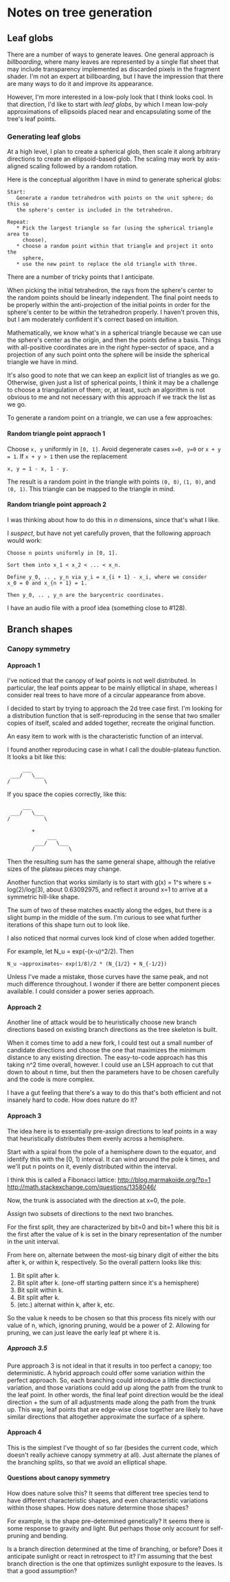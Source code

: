 # Notes on tree generation

## Leaf globs

There are a number of ways to generate leaves. One general approach is
*billboarding*, where many leaves are represented by a single flat sheet that
may include transparency implemented as discarded pixels in the fragment shader.
I'm not an expert at billboarding, but I have the impression that there are many
ways to do it and improve its appearance.

However, I'm more interested in a low-poly look that I think looks cool. In that
direction, I'd like to start with *leaf globs*, by which I mean low-poly
approximations of ellipsoids placed near and encapsulating some of the tree's
leaf points.

### Generating leaf globs

At a high level, I plan to create a spherical glob, then scale it along
arbitrary directions to create an ellipsoid-based glob. The scaling may work by
axis-aligned scaling followed by a random rotation.

Here is the conceptual algorithm I have in mind to generate spherical globs:

    Start:
       Generate a random tetrahedron with points on the unit sphere; do this so
       the sphere's center is included in the tetrahedron.

    Repeat:
       * Pick the largest triangle so far (using the spherical triangle area to
         choose),
       * choose a random point within that triangle and project it onto the
         sphere,
       * use the new point to replace the old triangle with three.

There are a number of tricky points that I anticipate.

When picking the initial tetrahedron, the rays from the sphere's center to the
random points should be linearly independent. The final point needs to be
properly within the anti-projection of the initial points in order for the
sphere's center to be within the tetrahedron properly. I haven't proven this,
but I am moderately confident it's correct based on intuition.

Mathematically, we know what's in a spherical triangle because we can use the
sphere's center as the origin, and then the points define a basis. Things with
all-positive coordinates are in the right hyper-sector of space, and a
projection of any such point onto the sphere will be inside the spherical
triangle we have in mind.

It's also good to note that we can keep an explicit list of triangles as we go.
Otherwise, given just a list of spherical points, I think it may be a challenge
to choose a triangulation of them; or, at least, such an algorithm is not
obvious to me and not necessary with this approach if we track the list as we
go.

To generate a random point on a triangle, we can use a few approaches:

#### Random triangle point appraoch 1

Choose `x, y` uniformly in `[0, 1]`. Avoid degenerate cases `x=0, y=0` or
`x + y = 1`. If `x + y > 1` then use the replacement

    x, y = 1 - x, 1 - y.

The result is a random point in the triangle with points `(0, 0)`, `(1, 0)`, and
`(0, 1)`. This triangle can be mapped to the triangle in mind.

#### Random triangle point approach 2

I was thinking about how to do this in *n* dimensions, since that's what I like.

I *suspect*, but have not yet carefully proven, that the following approach
would work:

    Choose n points uniformly in [0, 1].

    Sort them into x_1 < x_2 < ... < x_n.

    Define y_0, .. , y_n via y_i = x_{i + 1} - x_i, where we consider
    x_0 = 0 and x_{n + 1} = 1.

    Then y_0, .. , y_n are the barycentric coordinates.

I have an audio file with a proof idea (something close to #128).

## Branch shapes

### Canopy symmetry

#### Approach 1

I've noticed that the canopy of leaf points is not well distributed. In
particular, the leaf points appear to be mainly elliptical in shape, whereas I
consider real trees to have more of a circular appearance from above.

I decided to start by trying to approach the 2d tree case first. I'm looking for
a distribution function that is self-reproducing in the sense that two smaller
copies of itself, scaled and added together, recreate the original function.

An easy item to work with is the characteristic function of an interval.

I found another reproducing case in what I call the double-plateau function. It
looks a bit like this:

         ___
     ___/   \___
    /           \

If you space the copies correctly, like this:

         ___
     ___/   \___
    /           \
    
            +
                 ___
             ___/   \___
            /           \

Then the resulting sum has the same general shape, although the relative sizes
of the plateau pieces may change.

Another function that works similarly is to start with g(x) = 1^s where
s = log(2)/log(3), about 0.63092975, and reflect it around x=1 to arrive at a
symmetric hill-like shape.

The sum of two of these matches exactly along the edges, but there is a slight
bump in the middle of the sum. I'm curious to see what further iterations of
this shape turn out to look like.

I also noticed that normal curves look kind of close when added together.

For example, let N_u = exp(-(x-u)^2/2). Then

    N_u ~approximates~ exp(1/8)/2 * (N_{1/2} + N_{-1/2})

Unless I've made a mistake, those curves have the same peak, and not much
difference throughout. I wonder if there are better component pieces available.
I could consider a power series approach.

#### Approach 2

Another line of attack would be to heuristically choose new branch directions
based on existing branch directions as the tree skeleton is built.

When it comes time to add a new fork, I could test out a small number of
candidate directions and choose the one that maximizes the minimum distance to
any existing direction. The easy-to-code approach has this taking n^2 time
overall, however. I could use an LSH approach to cut that down to about n time,
but then the parameters have to be chosen carefully and the code is more
complex.

I have a gut feeling that there's a way to do this that's both efficient and not
insanely hard to code. How does nature do it?

#### Approach 3

The idea here is to essentially pre-assign directions to leaf points in a way
that heuristically distributes them evenly across a hemisphere.

Start with a spiral from the pole of a hemisphere down to the equator, and
identify this with the [0, 1) interval. It can wind around the pole k times, and
we'll put n points on it, evenly distributed within the interval.

I think this is called a Fibonacci lattice:
http://blog.marmakoide.org/?p=1
http://math.stackexchange.com/questions/1358046/

Now, the trunk is associated with the direction at x=0, the pole.

Assign two subsets of directions to the next two branches.

For the first split, they are characterized by bit=0 and bit=1 where this bit is
the first after the value of k is set in the binary representation of the number
in the unit interval.

From here on, alternate between the most-sig binary digit of either the bits
after k, or within k, respectively. So the overall pattern looks like this:

1. Bit split after k.
2. Bit split after k. (one-off starting pattern since it's a hemisphere)
3. Bit split within k.
4. Bit split after k.
5. (etc.) alternat within k, after k, etc.

So the value k needs to be chosen so that this process fits nicely with our
value of n, which, ignoring pruning, would be a power of 2. Allowing for
pruning, we can just leave the early leaf pt where it is.

##### Approach 3.5

Pure approach 3 is not ideal in that it results in too perfect a canopy; too
deterministic. A hybrid approach could offer some variation within the perfect
approach. So, each branching could introduce a little directional variation, and
those variations could add up along the path from the trunk to the leaf point.
In other words, the final leaf point direction would be the ideal direction +
the sum of all adjustments made along the path from the trunk up. This way, leaf
points that are edge-wise close together are likely to have similar directions
that altogether approximate the surface of a sphere.

#### Approach 4

This is the simplest I've thought of so far (besides the current code, which
doesn't really achieve canopy symmetry at all). Just alternate the planes of the
branching splits, so that we avoid an elliptical shape.

#### Questions about canopy symmetry

How does nature solve this? It seems that different tree species tend to have
different characteristic shapes, and even characteristic variations within those
shapes. How does nature determine those shapes?

For example, is the shape pre-determined genetically? It seems there is some
response to gravity and light. But perhaps those only account for self-pruning
and bending.

Is a branch direction determined at the time of branching, or before? Does it
anticipate sunlight or react in retrospect to it? I'm assuming that the best
branch direction is the one that optimizes sunlight exposure to the leaves. Is
that a good assumption?
